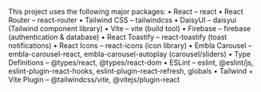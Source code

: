 This project uses the following major packages:
	•	React – react
	•	React Router – react-router
	•	Tailwind CSS – tailwindcss
	•	DaisyUI – daisyui (Tailwind component library)
	•	Vite – vite (build tool)
	•	Firebase – firebase (authentication & database)
	•	React Toastify – react-toastify (toast notifications)
	•	React Icons – react-icons (icon library)
	•	Embla Carousel – embla-carousel-react, embla-carousel-autoplay (carousel/sliders)
	•	Type Definitions – @types/react, @types/react-dom
	•	ESLint – eslint, @eslint/js, eslint-plugin-react-hooks, eslint-plugin-react-refresh, globals
	•	Tailwind + Vite Plugin – @tailwindcss/vite, @vitejs/plugin-react